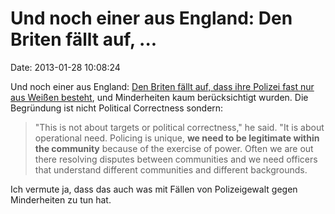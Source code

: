 Und noch einer aus England: Den Briten fällt auf, \...
======================================================

Date: 2013-01-28 10:08:24

Und noch einer aus England: [Den Briten fällt auf, dass ihre Polizei
fast nur aus Weißen
besteht](http://www.guardian.co.uk/uk/2013/jan/27/law-police-diversity),
und Minderheiten kaum berücksichtigt wurden. Die Begründung ist nicht
Political Correctness sondern:

> \"This is not about targets or political correctness,\" he said. \"It
> is about operational need. Policing is unique, **we need to be
> legitimate within the community** because of the exercise of power.
> Often we are out there resolving disputes between communities and we
> need officers that understand different communities and different
> backgrounds.

Ich vermute ja, dass das auch was mit Fällen von Polizeigewalt gegen
Minderheiten zu tun hat.
